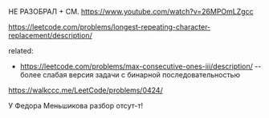 НЕ РАЗОБРАЛ + СМ. https://www.youtube.com/watch?v=26MPOmLZgcc

https://leetcode.com/problems/longest-repeating-character-replacement/description/

related: 
- https://leetcode.com/problems/max-consecutive-ones-iii/description/ -- более слабая версия задачи с бинарной последовательностью

https://walkccc.me/LeetCode/problems/0424/

У Федора Меньшикова разбор отсут-т!
